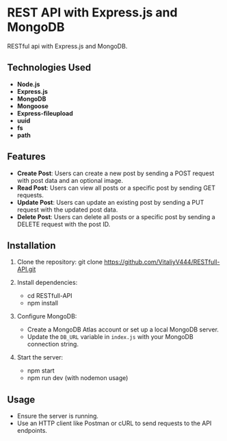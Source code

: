 # REST API with Express.js and MongoDB

RESTful api with Express.js and MongoDB.

## Technologies Used

- **Node.js**
- **Express.js**
- **MongoDB**
- **Mongoose**
- **Express-fileupload**
- **uuid**
- **fs**
- **path**

## Features

- **Create Post**: Users can create a new post by sending a POST request with post data and an optional image.
- **Read Post**: Users can view all posts or a specific post by sending GET requests.
- **Update Post**: Users can update an existing post by sending a PUT request with the updated post data.
- **Delete Post**: Users can delete all posts or a specific post by sending a DELETE request with the post ID.

## Installation

1. Clone the repository:
   git clone https://github.com/VitaliyV444/RESTfull-API.git
   
2. Install dependencies:
   - cd RESTfull-API
   - npm install
   
3. Configure MongoDB:
   - Create a MongoDB Atlas account or set up a local MongoDB server.
   - Update the `DB_URL` variable in `index.js` with your MongoDB connection string.

4. Start the server:
   - npm start
   - npm run dev (with nodemon usage)

## Usage

- Ensure the server is running.
- Use an HTTP client like Postman or cURL to send requests to the API endpoints.

